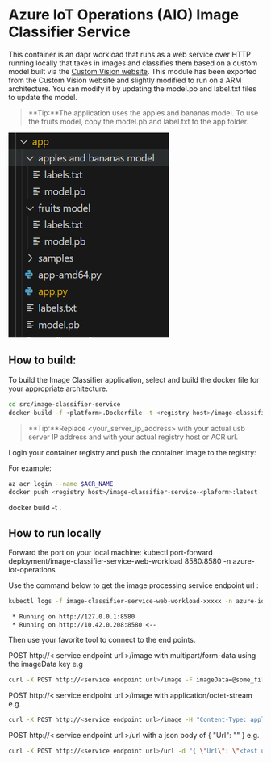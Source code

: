 
# Azure IoT Operations (AIO) Image Classifier Service

This container is an dapr workload that runs as a web service over HTTP running locally that takes in images and classifies them based on a custom model built via the [Custom Vision website](https://azure.microsoft.com/en-us/services/cognitive-services/custom-vision-service/). This module has been exported from the Custom Vision website and slightly modified to run on a ARM architecture. You can modify it by updating the model.pb and label.txt files to update the model.
> **Tip:**The application uses the apples and bananas model. To use the fruits model, copy the model.pb and label.txt to the app folder.
<p align="left">
    <img src="../../assets/modes-folder-samples.png" alt="app models folder structure">
</p>

## How to build:
To build the Image Classifier application, select and build the docker file for your appropriate architecture.

```bash
cd src/image-classifier-service
docker build -f <platform>.Dockerfile -t <registry host>/image-classifier-service-<platform>:latest .
```
> **Tip:**Replace <your_server_ip_address> with your actual usb server IP address and <registry host> with your actual registry host or ACR url.

Login your container registry and push the container image to the registry:

For example:

```bash
az acr login --name $ACR_NAME
docker push <registry host>/image-classifier-service-<plaform>:latest
```
docker build -t <your image name> .

## How to run locally
Forward the port on your local machine:
kubectl port-forward deployment/image-classifier-service-web-workload 8580:8580 -n azure-iot-operations

Use the command below to get the image processing service endpoint url :
```bash
kubectl logs -f image-classifier-service-web-workload-xxxxx -n azure-iot-operations
```
```output
 * Running on http://127.0.0.1:8580
 * Running on http://10.42.0.208:8580 <--
```

Then use your favorite tool to connect to the end points.

POST http://< service endpoint url >/image with multipart/form-data using the imageData key
e.g
```bash
curl -X POST http://<service endpoint url>/image -F imageData=@some_file_name.jpg
```
POST http://< service endpoint url >/image with application/octet-stream
e.g.
```bash
curl -X POST http://<service endpoint url>/image -H "Content-Type: application/octet-stream" --data-binary @some_file_name.jpg
```
POST http://< service endpoint url >/url with a json body of { "Url": "<test url here>" }
e.g.
```bash
curl -X POST http://<service endpoint url>/url -d "{ \"Url\": \"<test url here>\" }"
```	